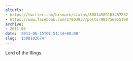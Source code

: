 ```yaml
---
alturls:
- https://twitter.com/bismark/status/80814589163487232
- https://www.facebook.com/17803937/posts/982756955199
archive:
- 2011-06
date: '2011-06-15T01:51:14+00:00'
slug: '1308102674'
---
```


Lord of the Rings.

